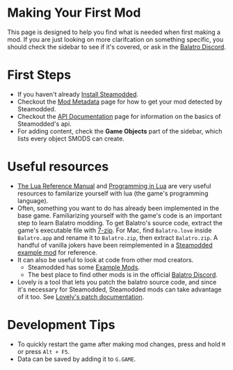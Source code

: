 # Making Your First Mod
This page is designed to help you find what is needed when first making a mod. If you are just looking on more clarifcation on something specific, you should check the sidebar to see if it's covered, or ask in the [Balatro Discord](https://discord.gg/balatro).

# First Steps 
- If you haven't already [Install Steamodded](https://github.com/Steamodded/smods/wiki).
- Checkout the [Mod Metadata](https://github.com/Steamodded/smods/wiki/Mod-Metadata) page for how to get your mod detected by Steamodded.
- Checkout the [API Documentation](https://github.com/Steamodded/smods/wiki/API-Documentation) page for information on the basics of Steamodded's api.
- For adding content, check the **Game Objects** part of the sidebar, which lists every object SMODS can create.

# Useful resources
- [The Lua Reference Manual](https://www.lua.org/manual/5.1/) and [Programming in Lua](https://www.lua.org/pil/contents.html) are very useful resources to familarize yourself with lua (the game's programming language).
- Often, something you want to do has already been implemented in the base game. Familiarizing yourself with the game's code is an important step to learn Balatro modding. To get Balatro's source code, extract the game's executable file with [7-zip](https://www.7-zip.org/). For Mac, find `Balatro.love` inside `Balatro.app` and rename it to `Balatro.zip`, then extract `Balatro.zip`. A handful of vanilla jokers have been reimplemented in a [Steamodded example mod](https://github.com/Steamodded/examples/tree/master/Mods/ExampleJokersMod) for reference.
- It can also be useful to look at code from other mod creators.
  - Steamodded has some [Example Mods](https://github.com/Steamodded/examples/tree/master/Mods).
  - The best place to find other mods is in the official [Balatro Discord](https://discord.gg/balatro).
- Lovely is a tool that lets you patch the balatro source code, and since it's necessary for Steamodded, Steamodded mods can take advantage of it too. See [Lovely's patch documentation](https://github.com/ethangreen-dev/lovely-injector?tab=readme-ov-file#patches).

# Development Tips
- To quickly restart the game after making mod changes, press and hold `M` or press `Alt + F5`.
- Data can be saved by adding it to `G.GAME`.
